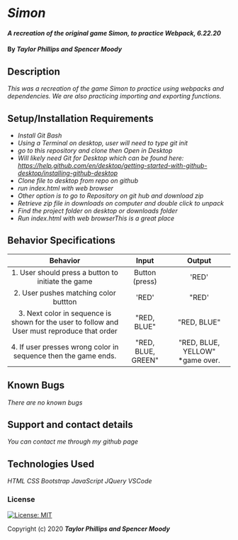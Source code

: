 # _Simon_

#### _A recreation of the original game Simon, to practice Webpack, 6.22.20_

#### By _**Taylor Phillips and Spencer Moody**_

## Description

_This was a recreation of the game Simon to practice using webpacks and dependencies.  We are also practicing importing and exporting functions._

## Setup/Installation Requirements

* _Install Git Bash_
* _Using a Terminal on desktop, user will need to type git init_
* _go to this repository and clone then Open in Desktop_
* _Will likely need Git for Desktop which can be found here: https://help.github.com/en/desktop/getting-started-with-github-desktop/installing-github-desktop_
* _Clone file to desktop from repo on github_
* _run index.html with web browser_
* _Other option is to go to Repository on git hub and download zip_
* _Retrieve zip file in downloads on computer and double click to unpack_
* _Find the project folder on desktop or downloads folder_
* _Run index.html with web browserThis is a great place_

## Behavior Specifications

| Behavior  | Input | Output  |
| :-------: | :---: | :-----: |
| 1. User should press a button to initiate the game       | Button (press)      |  'RED'       |
| 2. User pushes matching color buttton       |  'RED'     |  "RED'       |
| 3. Next color in sequence is shown for the user to follow and User must reproduce that order      |   "RED, BLUE"    |  "RED, BLUE"       |
| 4. If user presses wrong color in sequence then the game ends.       | "RED, BLUE, GREEN"      |  "RED, BLUE, YELLOW"  *game over.       |

## Known Bugs

_There are no known bugs_

## Support and contact details

_You can contact me through my github page_

## Technologies Used

_HTML_
_CSS_
_Bootstrap_
_JavaScript_
_JQuery_
_VSCode_

### License

[![License: MIT](https://img.shields.io/badge/License-MIT-yellow.svg)](https://opensource.org/licenses/MIT)

Copyright (c) 2020 **_Taylor Phillips and Spencer Moody_**
